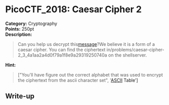 <!-- This markdown file is writeup template. -->

# PicoCTF_2018:  Caesar Cipher 2

**Category:** Cryptography  
**Points:** 250pt  
**Description:**

> Can you help us decrypt this[message](//2018shell2.picoctf.com/static/732681495a458d226b12ae9f5e1b2730/ciphertext)?We believe it is a form of a caesar cipher. You can find the ciphertext in/problems/caesar-cipher-2_3_4a1aa2a4d0f79a1f8e9a29319250740a on the shellserver.

**Hint:**

> ["You'll have figure out the correct alphabet that was used to encrypt the ciphertext from the ascii character set", '<a href="https://www.asciitable.com/">ASCII<a> Table']

## Write-up